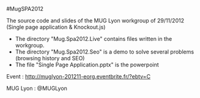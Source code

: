 #MugSPA2012

The source code and slides of the MUG Lyon workgroup of 29/11/2012 (Single page application & Knockout.js)

- The directory "Mug.Spa2012.Live" contains files written in the workgroup.
- The directory "Mug.Spa2012.Seo" is a demo to solve several problems (browsing history and SEO)
- The file "Single Page Application.pptx" is the powerpoint

Event : http://muglyon-201211-eorg.eventbrite.fr/?ebtv=C

MUG Lyon : @MUGLyon

